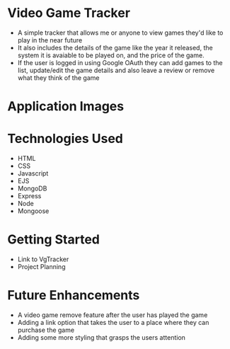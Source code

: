 # Video Game Tracker

- A simple tracker that allows me or anyone to view games they'd like to play in the near future
- It also includes the details of the game like the year it released, the system it is avaiable to be played on, and the price of the game.
- If the user is logged in using Google OAuth they can add games to the list, update/edit the game details and also leave a review or remove what they think of the game

# Application Images

# Technologies Used

- HTML
- CSS
- Javascript
- EJS
- MongoDB
- Express
- Node
- Mongoose

# Getting Started

- Link to VgTracker
- Project Planning

# Future Enhancements

- A video game remove feature after the user has played the game
- Adding a link option that takes the user to a place where they can purchase the game
- Adding some more styling that grasps the users attention
